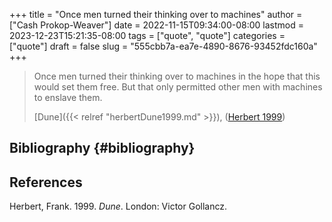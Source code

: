 +++
title = "Once men turned their thinking over to machines"
author = ["Cash Prokop-Weaver"]
date = 2022-11-15T09:34:00-08:00
lastmod = 2023-12-23T15:21:35-08:00
tags = ["quote", "quote"]
categories = ["quote"]
draft = false
slug = "555cbb7a-ea7e-4890-8676-93452fdc160a"
+++

> Once men turned their thinking over to machines in the hope that this would set them free. But that only permitted other men with machines to enslave them.
>
> [Dune]({{< relref "herbertDune1999.md" >}}), (<a href="#citeproc_bib_item_1">Herbert 1999</a>)


## Bibliography {#bibliography}

## References

<style>.csl-entry{text-indent: -1.5em; margin-left: 1.5em;}</style><div class="csl-bib-body">
  <div class="csl-entry"><a id="citeproc_bib_item_1"></a>Herbert, Frank. 1999. <i>Dune</i>. London: Victor Gollancz.</div>
</div>
